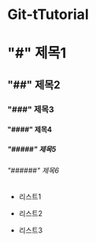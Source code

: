 # Git-tTutorial
# "#" 제목1
## "##" 제목2
### "###" 제목3
#### "####" 제목4
##### "#####" 제목5
###### "######" 제목6
* 리스트1
- 리스트2
+ 리스트3
